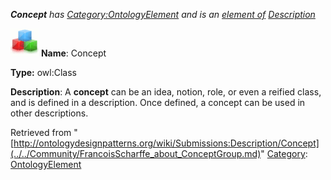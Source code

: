___Concept__ has [Category:OntologyElement](../../Category/OntologyElement.md "Category:OntologyElement") and is an [element of](../../Property/ElementOf.md "Property:ElementOf") [Description](../../Submissions/Description.md "Submissions:Description")_


  




[![Class](../../images/thumb/2/27/Class.gif/45px-Class.gif)](../../Image/Class.gif.md "Class")
__Name__: Concept 


__Type:__ owl:Class 


__Description__: A __concept__ can be an idea, notion, role, or even a reified class, and is defined in a description.
Once defined, a concept can be used in other descriptions. 





Retrieved from "[http://ontologydesignpatterns.org/wiki/Submissions:Description/Concept](../../Community/FrancoisScharffe_about_ConceptGroup.md)"
 [Category](http://ontologydesignpatterns.org/wiki/Special:Categories "Special:Categories"): [OntologyElement](../../Category/OntologyElement.md "Category:OntologyElement")